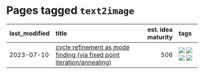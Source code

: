 # Pages tagged `text2image`

|last_modified|title|est. idea maturity|tags
|:---|:---|---:|:---|
|2023-07-10|[cycle refinement as mode finding (via fixed point iteration/annealing)](../cycle_refinement_as_modefinding.md)|506|[![](https://img.shields.io/badge/tag-experimental-496a1)](../tags/experimental.md) [![](https://img.shields.io/badge/tag-publication-f76896)](../tags/publication.md) [![](https://img.shields.io/badge/tag-text2image-7ffa70)](../tags/text2image.md) [![](https://img.shields.io/badge/tag-text2video-418eb4)](../tags/text2video.md)|